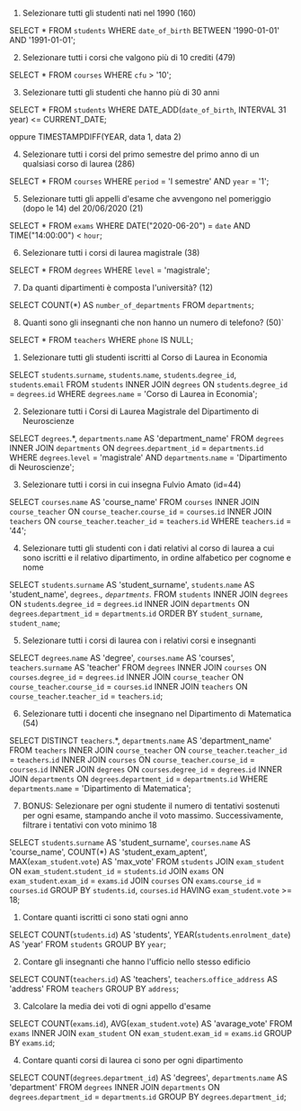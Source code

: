 1. Selezionare tutti gli studenti nati nel 1990 (160)

SELECT *
FROM `students`
WHERE `date_of_birth` BETWEEN '1990-01-01' AND '1991-01-01';

2. Selezionare tutti i corsi che valgono più di 10 crediti (479)

SELECT *
FROM `courses`
WHERE `cfu` > '10';

3. Selezionare tutti gli studenti che hanno più di 30 anni

SELECT *
FROM `students`
WHERE DATE_ADD(`date_of_birth`, INTERVAL 31 year) <= CURRENT_DATE;

oppure TIMESTAMPDIFF(YEAR, data 1, data 2)

4. Selezionare tutti i corsi del primo semestre del primo anno di un qualsiasi corso di
laurea (286)

SELECT *
FROM `courses`
WHERE `period` = 'I semestre' AND `year` = '1';

5. Selezionare tutti gli appelli d'esame che avvengono nel pomeriggio (dopo le 14) del
20/06/2020 (21)

SELECT *
FROM `exams`
WHERE DATE("2020-06-20") = `date` AND TIME("14:00:00") < `hour`;

6. Selezionare tutti i corsi di laurea magistrale (38)

SELECT *
FROM `degrees`
WHERE `level` = 'magistrale';

7. Da quanti dipartimenti è composta l'università? (12)

SELECT COUNT(*) AS `number_of_departments`
FROM `departments`;

8. Quanti sono gli insegnanti che non hanno un numero di telefono? (50)`

SELECT *
FROM `teachers`
WHERE `phone` IS NULL;




<!-- JOIN -->

1. Selezionare tutti gli studenti iscritti al Corso di Laurea in Economia

SELECT `students`.`surname`, `students`.`name`, `students`.`degree_id`, `students`.`email`
FROM `students`
INNER JOIN `degrees`
ON `students`.`degree_id` = `degrees`.`id`
WHERE `degrees`.`name` = 'Corso di Laurea in Economia';

2. Selezionare tutti i Corsi di Laurea Magistrale del Dipartimento di
Neuroscienze

SELECT `degrees`.*, `departments`.`name` AS 'department_name'
FROM `degrees`
INNER JOIN `departments`
ON `degrees`.`department_id` = `departments`.`id`
WHERE `degrees`.`level` = 'magistrale'
AND `departments`.`name` = 'Dipartimento di Neuroscienze';

3. Selezionare tutti i corsi in cui insegna Fulvio Amato (id=44)

SELECT `courses`.`name` AS 'course_name'
FROM `courses`
INNER JOIN `course_teacher`
ON `course_teacher`.`course_id` = `courses`.`id`
INNER JOIN `teachers`
ON `course_teacher`.`teacher_id` = `teachers`.`id`
WHERE `teachers`.`id` = '44';

4. Selezionare tutti gli studenti con i dati relativi al corso di laurea a cui
sono iscritti e il relativo dipartimento, in ordine alfabetico per cognome e
nome

SELECT `students`.`surname` AS 'student_surname', `students`.`name` AS 'student_name', `degrees`.*, `departments`.*
FROM `students`
INNER JOIN `degrees`
ON `students`.`degree_id` = `degrees`.`id`
INNER JOIN `departments`
ON `degrees`.`department_id` = `departments`.`id`
ORDER BY `student_surname`, `student_name`;

5. Selezionare tutti i corsi di laurea con i relativi corsi e insegnanti

SELECT `degrees`.`name` AS 'degree', `courses`.`name` AS 'courses', `teachers`.`surname` AS 'teacher'
FROM `degrees`
INNER JOIN `courses`
ON `courses`.`degree_id` = `degrees`.`id`
INNER JOIN `course_teacher`
ON `course_teacher`.`course_id` = `courses`.`id`
INNER JOIN `teachers`
ON `course_teacher`.`teacher_id` = `teachers`.`id`;

6. Selezionare tutti i docenti che insegnano nel Dipartimento di
Matematica (54)

SELECT DISTINCT `teachers`.*, `departments`.`name` AS 'department_name'
FROM `teachers`
INNER JOIN `course_teacher`
ON `course_teacher`.`teacher_id` = `teachers`.`id`
INNER JOIN `courses`
ON `course_teacher`.`course_id` = `courses`.`id`
INNER JOIN `degrees`
ON `courses`.`degree_id` = `degrees`.`id`
INNER JOIN `departments`
ON `degrees`.`department_id` = `departments`.`id`
WHERE `departments`.`name` = 'Dipartimento di Matematica';

7. BONUS: Selezionare per ogni studente il numero di tentativi sostenuti
per ogni esame, stampando anche il voto massimo. Successivamente,
filtrare i tentativi con voto minimo 18

SELECT `students`.`surname` AS 'student_surname', `courses`.`name` AS 'course_name', COUNT(*) AS 'student_exam_aptent', MAX(`exam_student`.`vote`) AS 'max_vote'
FROM `students`
JOIN `exam_student`
ON `exam_student`.`student_id` = `students`.`id`
JOIN `exams`
ON `exam_student`.`exam_id` = `exams`.`id`
JOIN `courses`
ON `exams`.`course_id` = `courses`.`id`
GROUP BY `students`.`id`,  `courses`.`id`
HAVING `exam_student`.`vote` >= 18;


<!-- GROUP BY -->

1. Contare quanti iscritti ci sono stati ogni anno

SELECT COUNT(`students`.`id`) AS 'students', YEAR(`students`.`enrolment_date`) AS 'year'
FROM `students`
GROUP BY `year`;

2. Contare gli insegnanti che hanno l'ufficio nello stesso edificio

SELECT COUNT(`teachers`.`id`) AS 'teachers', `teachers`.`office_address` AS 'address'
FROM `teachers`
GROUP BY `address`;

3. Calcolare la media dei voti di ogni appello d'esame

SELECT COUNT(`exams`.`id`), AVG(`exam_student`.`vote`) AS 'avarage_vote'
FROM `exams`
INNER JOIN `exam_student`
ON `exam_student`.`exam_id` = `exams`.`id`
GROUP BY `exams`.`id`;

4. Contare quanti corsi di laurea ci sono per ogni dipartimento

SELECT COUNT(`degrees`.`department_id`) AS 'degrees', `departments`.`name` AS 'department'
FROM `degrees`
INNER JOIN `departments`
ON `degrees`.`department_id` = `departments`.`id`
GROUP BY `degrees`.`department_id`;


